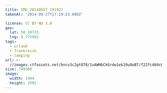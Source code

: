 ```yaml
---
title: IMG_20140927_191922
takenAt: '2014-09-27T17:19:23.000Z'

license: CC BY-ND 3.0
geo:
  lat: 50.10733
  lng: 8.772563
tags:
  - urlaub
  - frankreich
  - camping
url: >-
  //images.ctfassets.net/bncv3c2gt878/1xAWHbCkGrdw1ek29uOoBT/f22fc4b9c68216c4201869b258743082/img_20140927_191922_28278862476_o
size: 749360
image:
  width: 1944
  height: 2592
---
```

